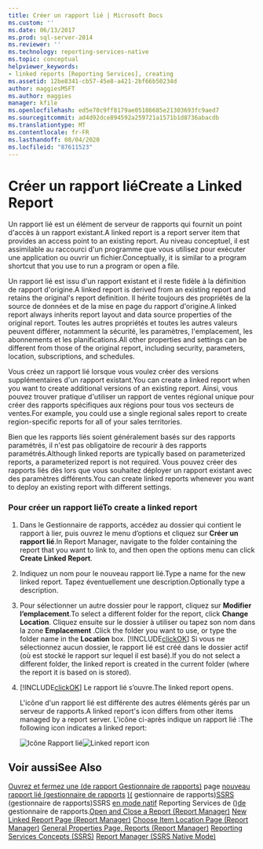 ```yaml
---
title: Créer un rapport lié | Microsoft Docs
ms.custom: ''
ms.date: 06/13/2017
ms.prod: sql-server-2014
ms.reviewer: ''
ms.technology: reporting-services-native
ms.topic: conceptual
helpviewer_keywords:
- linked reports [Reporting Services], creating
ms.assetid: 12be8341-cb57-45e8-a421-2bf66b50234d
author: maggiesMSFT
ms.author: maggies
manager: kfile
ms.openlocfilehash: ed5e70c9ff8179ae05186685e21303693fc9aed7
ms.sourcegitcommit: ad4d92dce894592a259721a1571b1d8736abacdb
ms.translationtype: MT
ms.contentlocale: fr-FR
ms.lasthandoff: 08/04/2020
ms.locfileid: "87611523"
---
```

# <a name="create-a-linked-report"></a><span data-ttu-id="cad2b-102">Créer un rapport lié</span><span class="sxs-lookup"><span data-stu-id="cad2b-102">Create a Linked Report</span></span>
  <span data-ttu-id="cad2b-103">Un rapport lié est un élément de serveur de rapports qui fournit un point d'accès à un rapport existant.</span><span class="sxs-lookup"><span data-stu-id="cad2b-103">A linked report is a report server item that provides an access point to an existing report.</span></span> <span data-ttu-id="cad2b-104">Au niveau conceptuel, il est assimilable au raccourci d'un programme que vous utilisez pour exécuter une application ou ouvrir un fichier.</span><span class="sxs-lookup"><span data-stu-id="cad2b-104">Conceptually, it is similar to a program shortcut that you use to run a program or open a file.</span></span>

 <span data-ttu-id="cad2b-105">Un rapport lié est issu d'un rapport existant et il reste fidèle à la définition de rapport d'origine.</span><span class="sxs-lookup"><span data-stu-id="cad2b-105">A linked report is derived from an existing report and retains the original's report definition.</span></span> <span data-ttu-id="cad2b-106">Il hérite toujours des propriétés de la source de données et de la mise en page du rapport d'origine.</span><span class="sxs-lookup"><span data-stu-id="cad2b-106">A linked report always inherits report layout and data source properties of the original report.</span></span> <span data-ttu-id="cad2b-107">Toutes les autres propriétés et toutes les autres valeurs peuvent différer, notamment la sécurité, les paramètres, l'emplacement, les abonnements et les planifications.</span><span class="sxs-lookup"><span data-stu-id="cad2b-107">All other properties and settings can be different from those of the original report, including security, parameters, location, subscriptions, and schedules.</span></span>

 <span data-ttu-id="cad2b-108">Vous créez un rapport lié lorsque vous voulez créer des versions supplémentaires d'un rapport existant.</span><span class="sxs-lookup"><span data-stu-id="cad2b-108">You can create a linked report when you want to create additional versions of an existing report.</span></span> <span data-ttu-id="cad2b-109">Ainsi, vous pouvez trouver pratique d'utiliser un rapport de ventes régional unique pour créer des rapports spécifiques aux régions pour tous vos secteurs de ventes.</span><span class="sxs-lookup"><span data-stu-id="cad2b-109">For example, you could use a single regional sales report to create region-specific reports for all of your sales territories.</span></span>

 <span data-ttu-id="cad2b-110">Bien que les rapports liés soient généralement basés sur des rapports paramétrés, il n'est pas obligatoire de recourir à des rapports paramétrés.</span><span class="sxs-lookup"><span data-stu-id="cad2b-110">Although linked reports are typically based on parameterized reports, a parameterized report is not required.</span></span> <span data-ttu-id="cad2b-111">Vous pouvez créer des rapports liés dès lors que vous souhaitez déployer un rapport existant avec des paramètres différents.</span><span class="sxs-lookup"><span data-stu-id="cad2b-111">You can create linked reports whenever you want to deploy an existing report with different settings.</span></span>

### <a name="to-create-a-linked-report"></a><span data-ttu-id="cad2b-112">Pour créer un rapport lié</span><span class="sxs-lookup"><span data-stu-id="cad2b-112">To create a linked report</span></span>

1.  <span data-ttu-id="cad2b-113">Dans le Gestionnaire de rapports, accédez au dossier qui contient le rapport à lier, puis ouvrez le menu d’options et cliquez sur **Créer un rapport lié**.</span><span class="sxs-lookup"><span data-stu-id="cad2b-113">In Report Manager, navigate to the folder containing the report that you want to link to, and then open the options menu can click **Create Linked Report**.</span></span>

2.  <span data-ttu-id="cad2b-114">Indiquez un nom pour le nouveau rapport lié.</span><span class="sxs-lookup"><span data-stu-id="cad2b-114">Type a name for the new linked report.</span></span> <span data-ttu-id="cad2b-115">Tapez éventuellement une description.</span><span class="sxs-lookup"><span data-stu-id="cad2b-115">Optionally type a description.</span></span>

3.  <span data-ttu-id="cad2b-116">Pour sélectionner un autre dossier pour le rapport, cliquez sur **Modifier l’emplacement**.</span><span class="sxs-lookup"><span data-stu-id="cad2b-116">To select a different folder for the report, click **Change Location**.</span></span> <span data-ttu-id="cad2b-117">Cliquez ensuite sur le dossier à utiliser ou tapez son nom dans la zone **Emplacement** .</span><span class="sxs-lookup"><span data-stu-id="cad2b-117">Click the folder you want to use, or type the folder name in the **Location** box.</span></span> [!INCLUDE[clickOK](../../../includes/clickok-md.md)] <span data-ttu-id="cad2b-118">Si vous ne sélectionnez aucun dossier, le rapport lié est créé dans le dossier actif (où est stocké le rapport sur lequel il est basé).</span><span class="sxs-lookup"><span data-stu-id="cad2b-118">If you do not select a different folder, the linked report is created in the current folder (where the report it is based on is stored).</span></span>

4.  [!INCLUDE[clickOK](../../../includes/clickok-md.md)] <span data-ttu-id="cad2b-119">Le rapport lié s’ouvre.</span><span class="sxs-lookup"><span data-stu-id="cad2b-119">The linked report opens.</span></span>

     <span data-ttu-id="cad2b-120">L'icône d'un rapport lié est différente des autres éléments gérés par un serveur de rapports.</span><span class="sxs-lookup"><span data-stu-id="cad2b-120">A linked report's icon differs from other items managed by a report server.</span></span> <span data-ttu-id="cad2b-121">L'icône ci-après indique un rapport lié :</span><span class="sxs-lookup"><span data-stu-id="cad2b-121">The following icon indicates a linked report:</span></span>

     <span data-ttu-id="cad2b-122">![Icône Rapport lié](../media/hlp-16linked.gif "Icône Rapport lié")</span><span class="sxs-lookup"><span data-stu-id="cad2b-122">![Linked report icon](../media/hlp-16linked.gif "Linked report icon")</span></span>

## <a name="see-also"></a><span data-ttu-id="cad2b-123">Voir aussi</span><span class="sxs-lookup"><span data-stu-id="cad2b-123">See Also</span></span>
 <span data-ttu-id="cad2b-124">[Ouvrez et fermez une &#40;de rapport Gestionnaire de rapports&#41;](../reports/open-and-close-a-report-report-manager.md) page [nouveau rapport lié &#40;gestionnaire de rapports](../new-linked-report-page-report-manager.md) [&#41;&#40;](../choose-item-location-page-report-manager.md) gestionnaire de rapports&#41;[SSRS](../reporting-services-concepts-ssrs.md) &#40;gestionnaire de rapports&#41;SSRS [en mode natif](../report-manager-ssrs-native-mode.md) Reporting Services de &#40;&#41;[de](../general-properties-page-reports-report-manager.md) gestionnaire de rapports.</span><span class="sxs-lookup"><span data-stu-id="cad2b-124">[Open and Close a Report &#40;Report Manager&#41;](../reports/open-and-close-a-report-report-manager.md) [New Linked Report Page &#40;Report Manager&#41;](../new-linked-report-page-report-manager.md) [Choose Item Location Page &#40;Report Manager&#41;](../choose-item-location-page-report-manager.md) [General Properties Page, Reports &#40;Report Manager&#41;](../general-properties-page-reports-report-manager.md) [Reporting Services Concepts &#40;SSRS&#41;](../reporting-services-concepts-ssrs.md) [Report Manager  &#40;SSRS Native Mode&#41;](../report-manager-ssrs-native-mode.md)</span></span>


